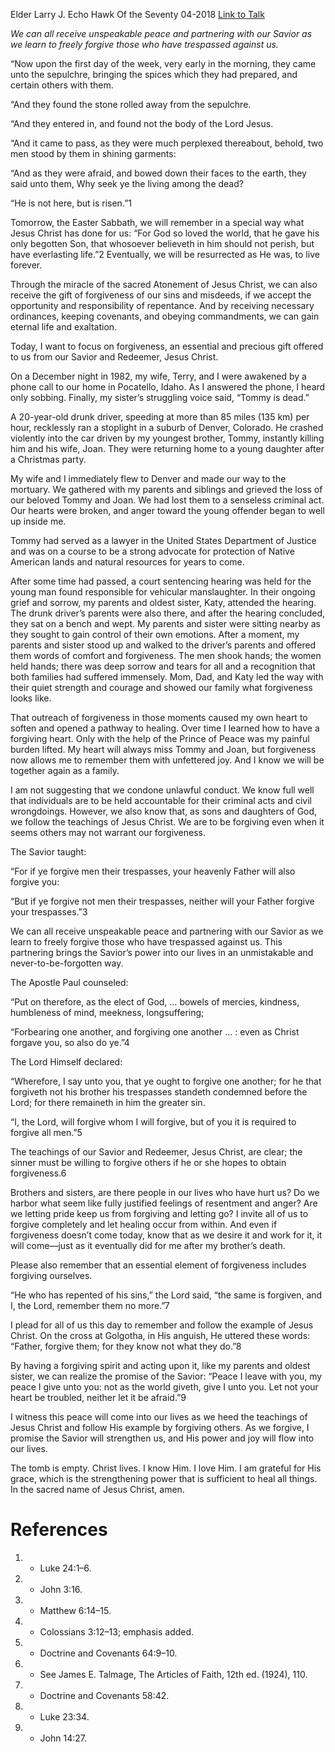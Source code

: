 Elder Larry J. Echo Hawk
Of the Seventy
04-2018
[Link to Talk](https://www.churchofjesuschrist.org/study/general-conference/2018/04/even-as-christ-forgives-you-so-also-do-ye?lang=eng)

_We can all receive unspeakable peace and partnering with our Savior as we learn to freely forgive those who have trespassed against us._

“Now upon the first day of the week, very early in the morning, they came unto the sepulchre, bringing the spices which they had prepared, and certain others with them.

“And they found the stone rolled away from the sepulchre.

“And they entered in, and found not the body of the Lord Jesus.

“And it came to pass, as they were much perplexed thereabout, behold, two men stood by them in shining garments:

“And as they were afraid, and bowed down their faces to the earth, they said unto them, Why seek ye the living among the dead?

“He is not here, but is risen.”1

Tomorrow, the Easter Sabbath, we will remember in a special way what Jesus Christ has done for us: “For God so loved the world, that he gave his only begotten Son, that whosoever believeth in him should not perish, but have everlasting life.”2 Eventually, we will be resurrected as He was, to live forever.

Through the miracle of the sacred Atonement of Jesus Christ, we can also receive the gift of forgiveness of our sins and misdeeds, if we accept the opportunity and responsibility of repentance. And by receiving necessary ordinances, keeping covenants, and obeying commandments, we can gain eternal life and exaltation.

Today, I want to focus on forgiveness, an essential and precious gift offered to us from our Savior and Redeemer, Jesus Christ.

On a December night in 1982, my wife, Terry, and I were awakened by a phone call to our home in Pocatello, Idaho. As I answered the phone, I heard only sobbing. Finally, my sister’s struggling voice said, “Tommy is dead.”

A 20-year-old drunk driver, speeding at more than 85 miles (135 km) per hour, recklessly ran a stoplight in a suburb of Denver, Colorado. He crashed violently into the car driven by my youngest brother, Tommy, instantly killing him and his wife, Joan. They were returning home to a young daughter after a Christmas party.

My wife and I immediately flew to Denver and made our way to the mortuary. We gathered with my parents and siblings and grieved the loss of our beloved Tommy and Joan. We had lost them to a senseless criminal act. Our hearts were broken, and anger toward the young offender began to well up inside me.

Tommy had served as a lawyer in the United States Department of Justice and was on a course to be a strong advocate for protection of Native American lands and natural resources for years to come.

After some time had passed, a court sentencing hearing was held for the young man found responsible for vehicular manslaughter. In their ongoing grief and sorrow, my parents and oldest sister, Katy, attended the hearing. The drunk driver’s parents were also there, and after the hearing concluded, they sat on a bench and wept. My parents and sister were sitting nearby as they sought to gain control of their own emotions. After a moment, my parents and sister stood up and walked to the driver’s parents and offered them words of comfort and forgiveness. The men shook hands; the women held hands; there was deep sorrow and tears for all and a recognition that both families had suffered immensely. Mom, Dad, and Katy led the way with their quiet strength and courage and showed our family what forgiveness looks like.

That outreach of forgiveness in those moments caused my own heart to soften and opened a pathway to healing. Over time I learned how to have a forgiving heart. Only with the help of the Prince of Peace was my painful burden lifted. My heart will always miss Tommy and Joan, but forgiveness now allows me to remember them with unfettered joy. And I know we will be together again as a family.

I am not suggesting that we condone unlawful conduct. We know full well that individuals are to be held accountable for their criminal acts and civil wrongdoings. However, we also know that, as sons and daughters of God, we follow the teachings of Jesus Christ. We are to be forgiving even when it seems others may not warrant our forgiveness.

The Savior taught:

“For if ye forgive men their trespasses, your heavenly Father will also forgive you:

“But if ye forgive not men their trespasses, neither will your Father forgive your trespasses.”3

We can all receive unspeakable peace and partnering with our Savior as we learn to freely forgive those who have trespassed against us. This partnering brings the Savior’s power into our lives in an unmistakable and never-to-be-forgotten way.

The Apostle Paul counseled:

“Put on therefore, as the elect of God, … bowels of mercies, kindness, humbleness of mind, meekness, longsuffering;

“Forbearing one another, and forgiving one another … : even as Christ forgave you, so also do ye.”4

The Lord Himself declared:

“Wherefore, I say unto you, that ye ought to forgive one another; for he that forgiveth not his brother his trespasses standeth condemned before the Lord; for there remaineth in him the greater sin.

“I, the Lord, will forgive whom I will forgive, but of you it is required to forgive all men.”5

The teachings of our Savior and Redeemer, Jesus Christ, are clear; the sinner must be willing to forgive others if he or she hopes to obtain forgiveness.6

Brothers and sisters, are there people in our lives who have hurt us? Do we harbor what seem like fully justified feelings of resentment and anger? Are we letting pride keep us from forgiving and letting go? I invite all of us to forgive completely and let healing occur from within. And even if forgiveness doesn’t come today, know that as we desire it and work for it, it will come—just as it eventually did for me after my brother’s death.

Please also remember that an essential element of forgiveness includes forgiving ourselves.

“He who has repented of his sins,” the Lord said, “the same is forgiven, and I, the Lord, remember them no more.”7

I plead for all of us this day to remember and follow the example of Jesus Christ. On the cross at Golgotha, in His anguish, He uttered these words: “Father, forgive them; for they know not what they do.”8

By having a forgiving spirit and acting upon it, like my parents and oldest sister, we can realize the promise of the Savior: “Peace I leave with you, my peace I give unto you: not as the world giveth, give I unto you. Let not your heart be troubled, neither let it be afraid.”9

I witness this peace will come into our lives as we heed the teachings of Jesus Christ and follow His example by forgiving others. As we forgive, I promise the Savior will strengthen us, and His power and joy will flow into our lives.

The tomb is empty. Christ lives. I know Him. I love Him. I am grateful for His grace, which is the strengthening power that is sufficient to heal all things. In the sacred name of Jesus Christ, amen.

# References
1. - Luke 24:1–6.
2. - John 3:16.
3. - Matthew 6:14–15.
4. - Colossians 3:12–13; emphasis added.
5. - Doctrine and Covenants 64:9–10.
6. - See James E. Talmage, The Articles of Faith, 12th ed. (1924), 110.
7. - Doctrine and Covenants 58:42.
8. - Luke 23:34.
9. - John 14:27.